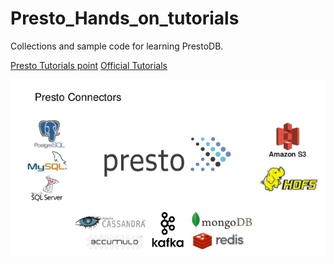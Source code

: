 # Presto_Hands_on_tutorials
Collections and sample code for learning PrestoDB.

[Presto Tutorials point](https://www.tutorialspoint.com/apache_presto/)
[Official Tutorials](http://prestodb.github.io/docs/current/)

![Prestoconnectorsack](https://raw.githubusercontent.com/catherinesdataanalytics/Presto_Hands_on_tutorials/master/pics/presto_connectors.jpg)
